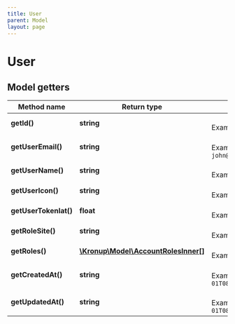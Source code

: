 ```yaml
---
title: User
parent: Model
layout: page
---
```


# User

## Model getters

Method name | Return type | Description | Notes
------------ | ------------- | ------------- | -------------
**getId()** | **string** |  <br>Example: `user-id-***` | [optional]
**getUserEmail()** | **string** |  <br>Example: `john@example.com` | [optional]
**getUserName()** | **string** |  <br>Example: `John Doe` | [optional]
**getUserIcon()** | **string** |  <br>Example: `https://***` | [optional]
**getUserTokenIat()** | **float** |  <br>Example: `1663663000` | [optional]
**getRoleSite()** | **string** |  <br>Example: `admin` | [optional]
**getRoles()** | [**\Kronup\Model\AccountRolesInner[]**](../AccountRolesInner) |  <br>Example: `null` | [optional]
**getCreatedAt()** | **string** |  <br>Example: `2001-01-01T08:08:08.000+00:00` | [optional]
**getUpdatedAt()** | **string** |  <br>Example: `2001-01-01T08:08:08.000+00:00` | [optional]

